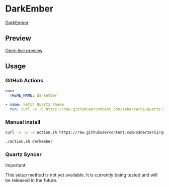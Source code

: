 # DarkEmber

[DarkEmber](https://github.com/miz-i)

## Preview

[Open live preview](https://quartz-themes.github.io/darkember/)

## Usage

### GitHub Actions

```yaml
env:
  THEME_NAME: darkember
```

```yaml
- name: Fetch Quartz Theme
  run: curl -s -S https://raw.githubusercontent.com/saberzero1/quartz-themes/master/action.sh | bash -s -- $THEME_NAME
```

### Manual install

```bash
curl -s -S -o action.sh https://raw.githubusercontent.com/saberzero1/quartz-themes/master/action.sh

./action.sh darkember
```

### Quartz Syncer

> [!IMPORTANT]
> This setup method is not yet available. It is currently being tested and will be released in the future.
